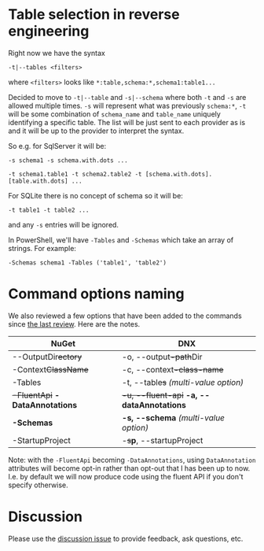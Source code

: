 # Table selection in reverse engineering

Right now we have the syntax 

`-t|--tables <filters>`

where `<filters>` looks like `*:table,schema:*,schema1:table1...`

Decided to move to `-t|--table` and `-s|--schema` where both `-t` and `-s` are allowed multiple times. `-s` will represent what was previously `schema:*`, `-t` will be some combination of `schema_name` and `table_name` uniquely identifying a specific table. The list will be just sent to each provider as is and it will be up to the provider to interpret the syntax.

So e.g. for SqlServer it will be:

`-s schema1 -s schema.with.dots ...`

`-t schema1.table1 -t schema2.table2 -t [schema.with.dots].[table.with.dots] ...`

For SQLite there is no concept of schema so it will be:

`-t table1 -t table2 ...`

and any `-s` entries will be ignored.

In PowerShell, we'll have `-Tables` and `-Schemas` which take an array of strings. For example:

`-Schemas schema1 -Tables ('table1', 'table2')`

# Command options naming

We also reviewed a few options that have been added to the commands since [the last review](https://github.com/aspnet/EntityFramework/wiki/Design-Meeting-Notes---July-23,-2015#nugetdnx-commands). Here are the notes.

NuGet | DNX
----- | ---
--OutputDir~~ectory~~ | -o, --output~~-path~~Dir
-Context~~ClassName~~ | -c, --context~~-class-name~~
-Tables | -t, --table~~s~~ *(multi-value option)*
~~-FluentApi~~ **-DataAnnotations** | ~~-u, --fluent-api~~ **-a, --dataAnnotations**
**-Schemas** | **-s, --schema** *(multi-value option)*
-StartupProject | -~~s~~**p**, --startupProject

Note: with the `-FluentApi` becoming `-DataAnnotations`, using `DataAnnotation` attributes will become opt-in rather than opt-out that I has been up to now. I.e. by default we will now produce code using the fluent API if you don't specify otherwise. 

# Discussion

Please use the [discussion issue](https://github.com/aspnet/EntityFramework/issues/3297) to provide feedback, ask questions, etc.
